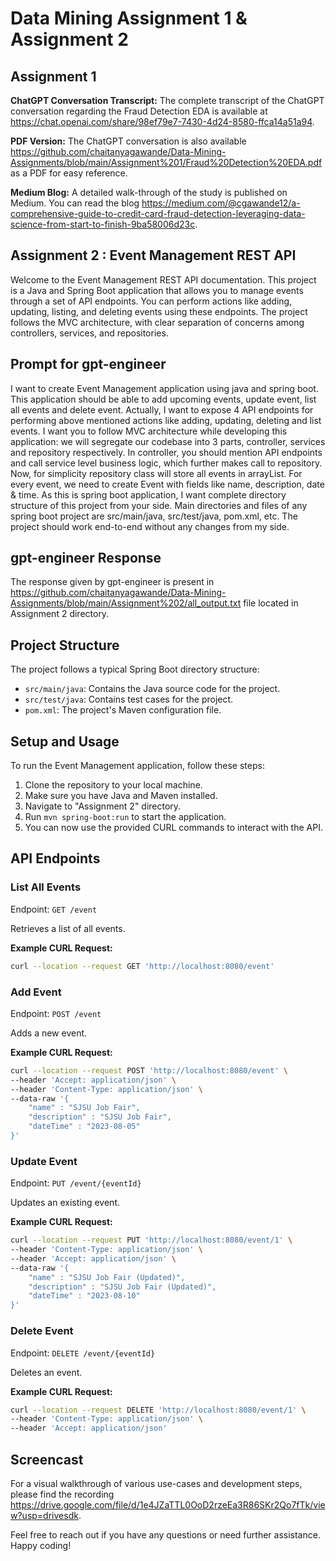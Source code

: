 # Data Mining Assignment 1 & Assignment 2

## Assignment 1
**ChatGPT Conversation Transcript:** The complete transcript of the ChatGPT conversation regarding the Fraud Detection EDA is available at https://chat.openai.com/share/98ef79e7-7430-4d24-8580-ffca14a51a94.

**PDF Version:** The ChatGPT conversation is also available https://github.com/chaitanyagawande/Data-Mining-Assignments/blob/main/Assignment%201/Fraud%20Detection%20EDA.pdf as a PDF for easy reference.

**Medium Blog:** A detailed walk-through of the study is published on Medium. You can read the blog https://medium.com/@cgawande12/a-comprehensive-guide-to-credit-card-fraud-detection-leveraging-data-science-from-start-to-finish-9ba58006d23c.

## Assignment 2 : Event Management REST API
Welcome to the Event Management REST API documentation. This project is a Java and Spring Boot application that allows you to manage events through a set of API endpoints. You can perform actions like adding, updating, listing, and deleting events using these endpoints. The project follows the MVC architecture, with clear separation of concerns among controllers, services, and repositories.

## Prompt for gpt-engineer
I want to create Event Management application using java and spring boot. This application should be able to add upcoming events, update event, list all events and delete event. Actually, I want to expose 4 API endpoints for performing above mentioned actions like adding, updating, deleting and list events. I want you to follow MVC architecture while developing this application: we will segregate our codebase into 3 parts, controller, services and repository respectively. In controller, you should mention API endpoints and call service level business logic, which further makes call to repository. Now, for simplicity repository class will store all events in arrayList. For every event, we need to create Event with fields like name, description, date & time. As this is spring boot application, I want complete directory structure of this project from your side. Main directories and files of any spring boot project are src/main/java, src/test/java, pom.xml, etc. The project should work end-to-end without any changes from my side. 

## gpt-engineer Response
The response given by gpt-engineer is present in https://github.com/chaitanyagawande/Data-Mining-Assignments/blob/main/Assignment%202/all_output.txt file located in Assignment 2 directory. 

## Project Structure

The project follows a typical Spring Boot directory structure:

- `src/main/java`: Contains the Java source code for the project.
- `src/test/java`: Contains test cases for the project.
- `pom.xml`: The project's Maven configuration file.

## Setup and Usage

To run the Event Management application, follow these steps:

1. Clone the repository to your local machine.
2. Make sure you have Java and Maven installed.
3. Navigate to "Assignment 2" directory.
4. Run `mvn spring-boot:run` to start the application.
5. You can now use the provided CURL commands to interact with the API.

## API Endpoints

### List All Events

Endpoint: `GET /event`

Retrieves a list of all events.

**Example CURL Request:**
```bash
curl --location --request GET 'http://localhost:8080/event'
```

### Add Event

Endpoint: `POST /event`

Adds a new event.

**Example CURL Request:**
```bash
curl --location --request POST 'http://localhost:8080/event' \
--header 'Accept: application/json' \
--header 'Content-Type: application/json' \
--data-raw '{
    "name" : "SJSU Job Fair",
    "description" : "SJSU Job Fair",
    "dateTime" : "2023-08-05"
}'
```

### Update Event

Endpoint: `PUT /event/{eventId}`

Updates an existing event.

**Example CURL Request:**
```bash
curl --location --request PUT 'http://localhost:8080/event/1' \
--header 'Content-Type: application/json' \
--header 'Accept: application/json' \
--data-raw '{
    "name" : "SJSU Job Fair (Updated)",
    "description" : "SJSU Job Fair (Updated)",
    "dateTime" : "2023-08-10"
}'
```

### Delete Event

Endpoint: `DELETE /event/{eventId}`

Deletes an event.

**Example CURL Request:**
```bash
curl --location --request DELETE 'http://localhost:8080/event/1' \
--header 'Content-Type: application/json' \
--header 'Accept: application/json'
```

## Screencast

For a visual walkthrough of various use-cases and development steps, please find the recording https://drive.google.com/file/d/1e4JZaTTL0OoD2rzeEa3R86SKr2Qo7fTk/view?usp=drivesdk.

Feel free to reach out if you have any questions or need further assistance. Happy coding!
